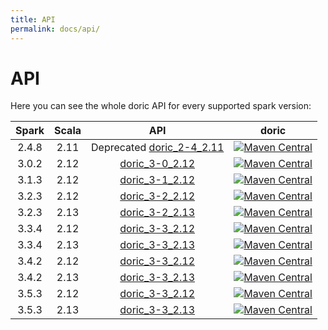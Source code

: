 ```yaml
---
title: API
permalink: docs/api/
---
```



# API

Here you can see the whole doric API for every supported spark version:

| Spark | Scala |                        API                         |                                                                                  doric                                                                                  |
|:-----:|:-----:|:--------------------------------------------------:|:-----------------------------------------------------------------------------------------------------------------------------------------------------------------------:|
| 2.4.8 | 2.11  | Deprecated [doric_2-4_2.11](spark-2.4/scala-2.11/) |      [![Maven Central](https://img.shields.io/maven-central/v/org.hablapps/doric_2-4_2.11)](https://mvnrepository.com/artifact/org.hablapps/doric_2-4_2.11/0.0.7)       |
| 3.0.2 | 2.12  |      [doric_3-0_2.12](spark-3.0/scala-2.12/)       | [![Maven Central](https://img.shields.io/maven-central/v/org.hablapps/doric_3-0_2.12)](https://mvnrepository.com/artifact/org.hablapps/doric_3-0_2.12/@STABLE_VERSION@) |
| 3.1.3 | 2.12  |      [doric_3-1_2.12](spark-3.1/scala-2.12/)       | [![Maven Central](https://img.shields.io/maven-central/v/org.hablapps/doric_3-1_2.12)](https://mvnrepository.com/artifact/org.hablapps/doric_3-1_2.12/@STABLE_VERSION@) |
| 3.2.3 | 2.12  |      [doric_3-2_2.12](spark-3.2/scala-2.12/)       | [![Maven Central](https://img.shields.io/maven-central/v/org.hablapps/doric_3-2_2.12)](https://mvnrepository.com/artifact/org.hablapps/doric_3-2_2.12/@STABLE_VERSION@) |
| 3.2.3 | 2.13  |      [doric_3-2_2.13](spark-3.2/scala-2.13/)       | [![Maven Central](https://img.shields.io/maven-central/v/org.hablapps/doric_3-2_2.13)](https://mvnrepository.com/artifact/org.hablapps/doric_3-2_2.13/@STABLE_VERSION@) |
| 3.3.4 | 2.12  |      [doric_3-3_2.12](spark-3.3/scala-2.12/)       | [![Maven Central](https://img.shields.io/maven-central/v/org.hablapps/doric_3-3_2.12)](https://mvnrepository.com/artifact/org.hablapps/doric_3-3_2.12/@STABLE_VERSION@) |
| 3.3.4 | 2.13  |      [doric_3-3_2.13](spark-3.3/scala-2.13/)       | [![Maven Central](https://img.shields.io/maven-central/v/org.hablapps/doric_3-3_2.13)](https://mvnrepository.com/artifact/org.hablapps/doric_3-3_2.13/@STABLE_VERSION@) |
| 3.4.2 | 2.12  |      [doric_3-3_2.12](spark-3.4/scala-2.12/)       | [![Maven Central](https://img.shields.io/maven-central/v/org.hablapps/doric_3-4_2.12)](https://mvnrepository.com/artifact/org.hablapps/doric_3-4_2.12/@STABLE_VERSION@) |
| 3.4.2 | 2.13  |      [doric_3-3_2.13](spark-3.4/scala-2.13/)       | [![Maven Central](https://img.shields.io/maven-central/v/org.hablapps/doric_3-4_2.13)](https://mvnrepository.com/artifact/org.hablapps/doric_3-4_2.13/@STABLE_VERSION@) |
| 3.5.3 | 2.12  |      [doric_3-3_2.12](spark-3.5/scala-2.12/)       | [![Maven Central](https://img.shields.io/maven-central/v/org.hablapps/doric_3-5_2.12)](https://mvnrepository.com/artifact/org.hablapps/doric_3-5_2.12/@STABLE_VERSION@) |
| 3.5.3 | 2.13  |      [doric_3-3_2.13](spark-3.5/scala-2.13/)       | [![Maven Central](https://img.shields.io/maven-central/v/org.hablapps/doric_3-5_2.13)](https://mvnrepository.com/artifact/org.hablapps/doric_3-5_2.13/@STABLE_VERSION@) |
